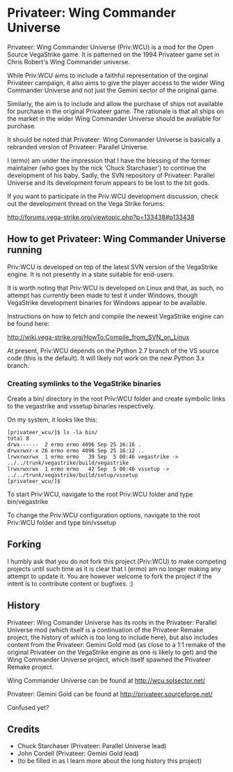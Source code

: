 Privateer: Wing Commander Universe
==================================

  Privateer: Wing Commander Universe (Priv:WCU) is a mod for the
Open Source VegaStrike game. It is patterned on the 1994 Privateer
game set in Chris Robert's Wing Commander universe.

  While Priv:WCU aims to include a faithful representation of the
orginal Privateer campaign, it also aims to give the player access
to the wider Wing Commander Universe and not just the Gemini sector
of the original game.

  Similarly, the aim is to include and allow the purchase of ships
not available for purchase in the original Privateer game.  The
rationale is that all ships on the market in the wider Wing
Commander Universe should be available for purchase.

  It should be noted that Privateer: Wing Commander Universe is
basically a rebranded version of Privateer: Parallel Universe.

  I (ermo) am under the impression that I have the blessing of the
former maintainer (who goes by the nick 'Chuck Starchaser') to
continue the development of his baby.  Sadly, the SVN repository
of Privateer: Parallel Universe and its development forum appears
to be lost to the bit gods.

  If you want to participate in the Priv:WCU development discussion,
check out the development thread on the Vega Strike forums:

  http://forums.vega-strike.org/viewtopic.php?p=133438#p133438

How to get Privateer: Wing Commander Universe running
-----------------------------------------------------

  Priv:WCU is developed on top of the latest SVN version of the
VegaStrike engine. It is not presently in a state suitable for
end-users.

  It is worth noting that Priv:WCU is developed on Linux
and that, as such, no attempt has currently been made to test it
under Windows, though VegaStrike development binaries for Windows
appear to be available.

  Instructions on how to fetch and compile the newest VegaStrike
engine can be found here:

  http://wiki.vega-strike.org/HowTo:Compile_from_SVN_on_Linux

  At present, Priv:WCU depends on the Python 2.7 branch of the VS
source code (this is the default).  It will likely not work on the new
Python 3.x branch.


### Creating symlinks to the VegaStrike binaries ###

  Create a bin/ directory in the root Priv:WCU folder and create
symbolic links to the vegastrike and vssetup binaries respectively.

On my system, it looks like this:


    [privateer_wcu/]$ ls -la bin/
    total 8
    drwx------  2 ermo ermo 4096 Sep 25 16:16 .
    drwxrwxr-x 26 ermo ermo 4096 Sep 25 16:12 ..
    lrwxrwxrwx  1 ermo ermo   39 Sep  5 00:46 vegastrike -> ../../trunk/vegastrike/build/vegastrike
    lrwxrwxrwx  1 ermo ermo   42 Sep  5 00:46 vssetup -> ../../trunk/vegastrike/build/setup/vssetup
    [privateer_wcu/]$


To start Priv:WCU, navigate to the root Priv:WCU folder and type bin/vegastrike <ENTER>

To change the Priv:WCU configuration options, navigate to the root Priv:WCU folder
and type bin/vssetup <ENTER>


Forking
-------

  I humbly ask that you do not fork this project (Priv:WCU) to make
competing projects until such time as it is clear that I (ermo) am no
longer making any attempt to update it.  You are however welcome to
fork the project if the intent is to contribute content or bugfixes. :)


History
-------

  Privateer: Wing Comander Universe has its roots in the Privateer:
Parallel Universe mod (which itself is a continuation of the
Privateer Remake project, the history of which is too long to include
here), but also includes content from the Privateer: Gemini Gold mod
(as close to a 1:1 remake of the original Privateer on the VegaStrike
engine as one is likely to get) and the Wing Commander Universe project,
which itself spawned the Privateer Remake project.

Wing Commander Universe can be found at http://wcu.solsector.net/

Privateer: Gemini Gold can be found at http://privateer.sourceforge.net/

Confused yet?


Credits
-------

* Chuck Starchaser (Privateer: Parallel Universe lead)
* John Cordell (Privateer: Gemini Gold lead)
* (to be filled in as I learn more about the long history this project)
